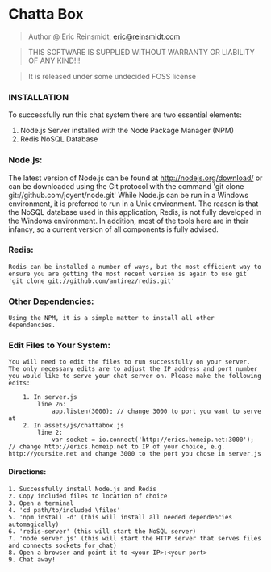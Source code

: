 # Chatta Box

> Author @ Eric Reinsmidt, eric@reinsmidt.com

> THIS SOFTWARE IS SUPPLIED WITHOUT WARRANTY OR LIABILITY OF ANY KIND!!!

> It is released under some undecided FOSS license

### INSTALLATION

To successfully run this chat system there are two essential elements:

1. Node.js Server installed with the Node Package Manager (NPM)
2. Redis NoSQL Database

### Node.js:
The latest version of Node.js can be found at http://nodejs.org/download/ or can be downloaded using the Git protocol with the command 'git clone git://github.com/joyent/node.git'
While Node.js can be run in a Windows environment, it is preferred to run in a Unix environment. The reason is that the NoSQL database used in this application, Redis, is not fully developed in the Windows environment. In addition, most of the tools here are in their infancy, so a current version of all components is fully advised.

### Redis:
	Redis can be installed a number of ways, but the most efficient way to ensure you are getting the most recent version is again to use git 'git clone git://github.com/antirez/redis.git'

### Other Dependencies:
	Using the NPM, it is a simple matter to install all other dependencies.

### Edit Files to Your System:
	You will need to edit the files to run successfully on your server. The only necessary edits are to adjust the IP address and port number you would like to serve your chat server on. Please make the following edits:

		1. In server.js
			line 26:
				app.listen(3000); // change 3000 to port you want to serve at
		2. In assets/js/chattabox.js
			line 2:
				var socket = io.connect('http://erics.homeip.net:3000'); // change http://erics.homeip.net to IP of your choice, e.g. http://yoursite.net and change 3000 to the port you chose in server.js

#### Directions:

	1. Successfully install Node.js and Redis
	2. Copy included files to location of choice
	3. Open a terminal
	4. 'cd path/to/included \files'
	5. 'npm install -d' (this will install all needed dependencies automagically)
	6. 'redis-server' (this will start the NoSQL server)
	7. 'node server.js' (this will start the HTTP server that serves files and connects sockets for chat)
	8. Open a browser and point it to <your IP>:<your port>
	9. Chat away!